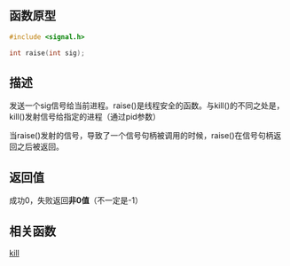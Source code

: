 ## 函数原型
```c
#include <signal.h>

int raise(int sig);
```
## 描述
发送一个sig信号给当前进程。raise()是线程安全的函数。与kill()的不同之处是，kill()发射信号给指定的进程（通过pid参数）

当raise()发射的信号，导致了一个信号句柄被调用的时候，raise()在信号句柄返回之后被返回。
## 返回值
成功0，失败返回**非0值**（不一定是-1）
## 相关函数
[kill](kill.md)